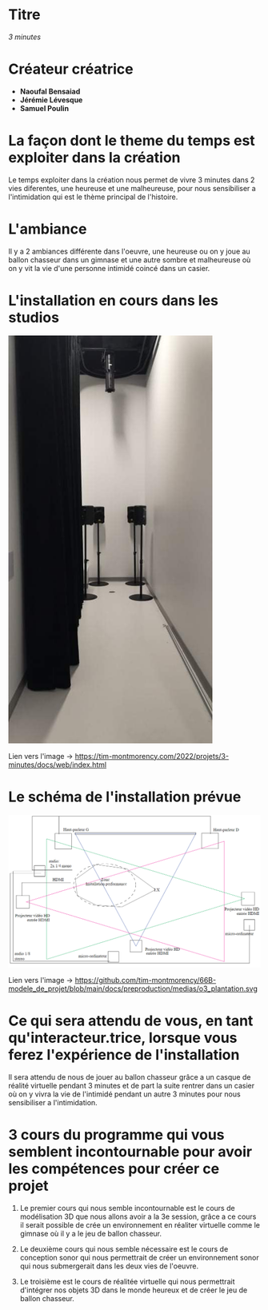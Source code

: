 # Titre
*3 minutes*
# Créateur créatrice
- **Naoufal Bensaiad**
- **Jérémie Lévesque**
- **Samuel Poulin**
# La façon dont le theme du temps est exploiter dans la création
Le temps exploiter dans la création nous permet de vivre 3 minutes dans 2 vies diferentes, une heureuse et une malheureuse, pour nous sensibiliser a l'intimidation qui est le thème principal de l'histoire.
# L'ambiance
Il y a 2 ambiances différente dans l'oeuvre, une heureuse ou on y joue au ballon chasseur dans un gimnase et une autre sombre et malheureuse où on y vit la vie d'une personne intimidé coincé dans un casier.
# L'installation en cours dans les studios
![image de l'installation de 3 Minutes](media/image_3_minutes.png)

Lien vers l'image → https://tim-montmorency.com/2022/projets/3-minutes/docs/web/index.html
# Le schéma de l'installation prévue
![image du schéma de plentation](media/image_3_minutes_plentation.png)

Lien vers l'image → https://github.com/tim-montmorency/66B-modele_de_projet/blob/main/docs/preproduction/medias/o3_plantation.svg
# Ce qui sera attendu de vous, en tant qu'interacteur.trice, lorsque vous ferez l'expérience de l'installation
Il sera attendu de nous de jouer au ballon chasseur grâce a un casque de réalité virtuelle pendant 3 minutes et de part la suite rentrer dans un casier où on y vivra la vie de l'intimidé pendant un autre 3 minutes pour nous sensibiliser a l'intimidation. 
# 3 cours du programme qui vous semblent incontournable pour avoir les compétences pour créer ce projet
1. Le premier cours qui nous semble incontournable est le cours de modélisation 3D que nous allons avoir a la 3e session, grâce a ce cours il serait possible de crée un environnement en réaliter virtuelle comme le gimnase où il y a le jeu de ballon chasseur. 
 
3. Le deuxième cours qui nous semble nécessaire est le cours de conception sonor qui nous permettrait de créer un environnement sonor qui nous submergerait dans les deux vies de l'oeuvre. 

4. Le troisième est le cours de réalitée virtuelle qui nous permettrait d'intégrer nos objets 3D dans le monde heureux et de créer le jeu de ballon chasseur.   
